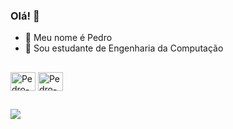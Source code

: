### Olá! 👋

- 🌙 Meu nome é Pedro
- 🔭 Sou estudante de Engenharia da Computação

##
<div> 
<img align="center" alt="Pedro-Py" height="30" width="40" src="https://cdn.jsdelivr.net/gh/devicons/devicon@latest/icons/python/python-original.svg" />
<img align="center" alt="Pedro-C" height="30" width="40" src="https://cdn.jsdelivr.net/gh/devicons/devicon@latest/icons/c/c-original.svg" />          
</div>

## 

<div>
<a href="linkedin.com/in/pedro-antonio-mota-de-araújo-65162b278/" target="_blank"><img src="https://img.shields.io/badge/LinkedIn-0077B5?style=for-the-badge&logo=linkedin&logoColor=white" target="_blank"></a>
</div>

